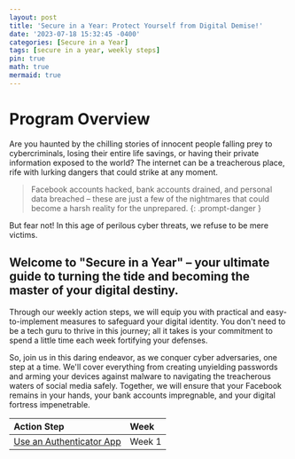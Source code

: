 ```yaml
---
layout: post
title: 'Secure in a Year: Protect Yourself from Digital Demise!'
date: '2023-07-18 15:32:45 -0400'
categories: [Secure in a Year]
tags: [secure in a year, weekly steps]
pin: true
math: true
mermaid: true
---
```

# Program Overview

Are you haunted by the chilling stories of innocent people falling prey to cybercriminals, losing their entire life savings, or having their private information exposed to the world? The internet can be a treacherous place, rife with lurking dangers that could strike at any moment. 

> Facebook accounts hacked, bank accounts drained, and personal data breached – these are just a few of the nightmares that could become a harsh reality for the unprepared.
{: .prompt-danger }

But fear not! In this age of perilous cyber threats, we refuse to be mere victims.
 
<h2 data-toc-skip> Welcome to "Secure in a Year" – your ultimate guide to turning the tide and becoming the master of your digital destiny.</h2>

Through our weekly action steps, we will equip you with practical and easy-to-implement measures to safeguard your digital identity. You don't need to be a tech guru to thrive in this journey; all it takes is your commitment to spend a little time each week fortifying your defenses.

So, join us in this daring endeavor, as we conquer cyber adversaries, one step at a time. We'll cover everything from creating unyielding passwords and arming your devices against malware to navigating the treacherous waters of social media safely. Together, we will ensure that your Facebook remains in your hands, your bank accounts impregnable, and your digital fortress impenetrable.


|  Action Step                      | Week                                |
|:-----------------------------|:---------------------------------------------|
|<a target="_blank" href="https://rhettcoleman.github.io/posts/secure-in-a-year-week-1/">Use an Authenticator App</a> | Week 1  |

